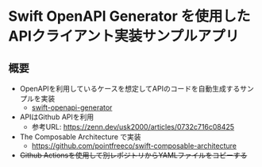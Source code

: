 # Swift OpenAPI Generator を使用したAPIクライアント実装サンプルアプリ

## 概要

- OpenAPIを利用しているケースを想定してAPIのコードを自動生成するサンプルを実装
  - [swift-openapi-generator](https://github.com/apple/swift-openapi-generator)
- APIはGithub APIを利用
  - 参考URL: https://zenn.dev/usk2000/articles/0732c716c08425
- The Composable Architecture で実装
  - https://github.com/pointfreeco/swift-composable-architecture
- ~~Github Actionsを使用して別レポジトリからYAMLファイルをコピーする~~

